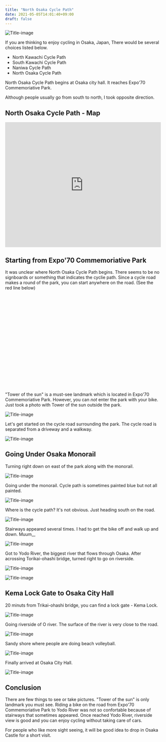 ```yaml
---
title: "North Osaka Cycle Path"
date: 2021-05-05T14:01:40+09:00
draft: false
---
```

![Title-image](/image/n-osaka-cycle-path-00.webp)

If you are thinking to enjoy cycling in Osaka, Japan, There would be several choices listed below.

* North Kawachi Cycle Path
* South Kawachi Cycle Path
* Naniwa Cycle Path
* North Osaka Cycle Path

North Osaka Cycle Path begins at Osaka city hall. It reaches Expo'70 Commemoriative Park.

Although people usually go from south to north, I took opposite direction.

## North Osaka Cycle Path - Map

<iframe allowtransparency="true" frameborder="0" height="405" loading="lazy" scrolling="no" src="https://www.strava.com/activities/4208848649/embed/7571a178d858e2fdb62c3260d32a0f8394256ac7" width="590" style="display: block; margin-left: auto; margin-right: auto; max-width: 100% !important">
 </iframe>
 
## Starting from Expo'70 Commemoriative Park

It was unclear where North Osaka Cycle Path begins. There seems to be no signboards or something that indicates the cyclie path. Since a cycle road makes a round of the park, you can start anywhere on the road. (See the red line below)

<style type="text/css">
  #map {
    width: 100%;
	height: 300px;
  }
</style>
<div>
 <div id="map">
 </div>
</div>
<script>
 /*  "use strict";
  var map;
  var polyCoords1;
  var myPoly1; */
  function initMap() {
  const  map = new google.maps.Map(document.getElementById("map"), {
      center: {
        lat: 34.80952,
        lng: 135.53241,
      },
      zoom: 14,
    });
    const polyCoords1 = [
              { lat: 34.8032461, lng: 135.5317052 },
              { lat: 34.8028937, lng: 135.5331643 },
              { lat: 34.8029642, lng: 135.5350097 },
              { lat: 34.8037042, lng: 135.5366834 },
              { lat: 34.8047613, lng: 135.5379708 },
              { lat: 34.8079679, lng: 135.5387862 },
              { lat: 34.810223, lng: 135.5392583 },
              { lat: 34.8117029, lng: 135.5393441 },
              { lat: 34.8125485, lng: 135.5390008 },
              { lat: 34.8132884, lng: 135.5383571 },
              { lat: 34.8142398, lng: 135.5354817 },
              { lat: 34.8161424, lng: 135.5294307 },
              { lat: 34.8165652, lng: 135.528272 },
              { lat: 34.8166709, lng: 135.5273707 },
              { lat: 34.8164595, lng: 135.5263408 },
              { lat: 34.8158253, lng: 135.5250962 },
              { lat: 34.81202, lng: 135.5209764 },
              { lat: 34.8111744, lng: 135.5203755 },
              { lat: 34.8100468, lng: 135.5204185 },
              { lat: 34.8087079, lng: 135.5210622 },
              { lat: 34.8064527, lng: 135.5243238 },
              { lat: 34.8044089, lng: 135.5276282 },
              { lat: 34.8032461, lng: 135.5317052 },
      ];
    const myPoly1 = new google.maps.Polygon({
    paths: polyCoords1,
    strokeColor: "#FF0000",
    strokeOpacity: 0.8,
    strokeWeight: 4,
    /* fillColor: "#FF0000", */
    fillOpacity: 0,
  });
  myPoly1.setMap(map);
  }
</script>
<script async="" defer="" src="https://maps.googleapis.com/maps/api/js?key=AIzaSyDAG1N0NpBMoA7i50CoezOvm7sTLk8dlS8&amp;callback=initMap">
</script>

"Tower of the sun" is a must-see landmark which is located in Expo'70 Commemoriative Park. However, you can *not* enter the park with your bike. Just took a photo with Tower of the sun outside the park.

![Title-image](/image/n-osaka-cycle-path-01.webp)

Let's get started on the cycle road surrounding the park. The cycle road is separated from a driveway and a walkway.

![Title-image](/image/n-osaka-cycle-path-02.webp)

## Going Under Osaka Monorail

Turning right down on east of the park along with the monorail.

![Title-image](/image/n-osaka-cycle-path-03.webp)

Going under the monorail. Cycle path is sometimes painted blue but not all painted. 

![Title-image](/image/n-osaka-cycle-path-04.webp)

Where is the cycle path? It's not obvious. Just heading south on the road.

![Title-image](/image/n-osaka-cycle-path-05.webp)

Stairways appeared several times. I had to get the bike off and walk up and down. Muum,,,

![Title-image](/image/n-osaka-cycle-path-06.webp)

Got to Yodo River, the biggest river that flows through Osaka. After acrossing Torikai-ohashi bridge, turned right to go on riverside.

![Title-image](/image/n-osaka-cycle-path-07.webp)

![Title-image](/image/n-osaka-cycle-path-08.webp)

## Kema Lock Gate to Osaka City Hall

20 minuts from Trikai-ohashi bridge, you can find a lock gate - Kema Lock.

![Title-image](/image/n-osaka-cycle-path-09.webp)

Going riverside of O river. The surface of the river is very close to the road.

![Title-image](/image/n-osaka-cycle-path-10.webp)

Sandy shore where people are doing beach volleyball.

![Title-image](/image/n-osaka-cycle-path-11.webp)

Finally arrived at Osaka City Hall. 

![Title-image](/image/n-osaka-cycle-path-12.webp)

## Conclusion

There are few things to see or take pictures. "Tower of the sun" is only landmark you must see. Riding a bike on the road from Expo'70 Commemoriative Park to Yodo River was not so confortable because of stairways that sometimes appeared. Once reached Yodo River, riverside view is good and you can enjoy cycling without taking care of cars.

For people who like more sight seeing, it will be good idea to drop in Osaka Castle for a short visit.

